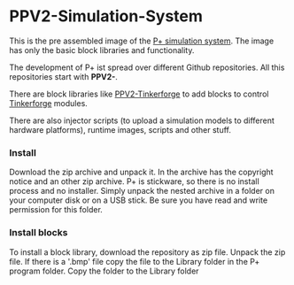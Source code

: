 # PPV2-Simulation-System
This is the pre assembled image of the [P+ simulation system](https://www.elektronik-kompass.de/elektronikloesungen/pplus). 
The image has only the basic block libraries and functionality. 

The development of P+ ist spread over different Github repositories. All this repositories start with **PPV2-**.

There are block libraries like [PPV2-Tinkerforge](https://github.com/Mynogs/PPV2-Tinkerforge) to add blocks to control [Tinkerforge](https://www.tinkerforge.com/en) modules.

There are also injector scripts (to upload a simulation models to different hardware platforms), runtime images, scripts and other stuff.

### Install
Download the zip archive and unpack it. In the archive has the copyright notice and an other zip archive. 
P+ is stickware, so there is no install process and no installer. Simply unpack the nested archive in a folder on your computer disk or on a USB stick. Be sure you have read and write permission for this folder. 

### Install blocks
To install a block library, download the repository as zip file.
Unpack the zip file.
If there is a '.bmp' file copy the file to the Library folder in the P+ program folder.
Copy the folder to the Library folder


